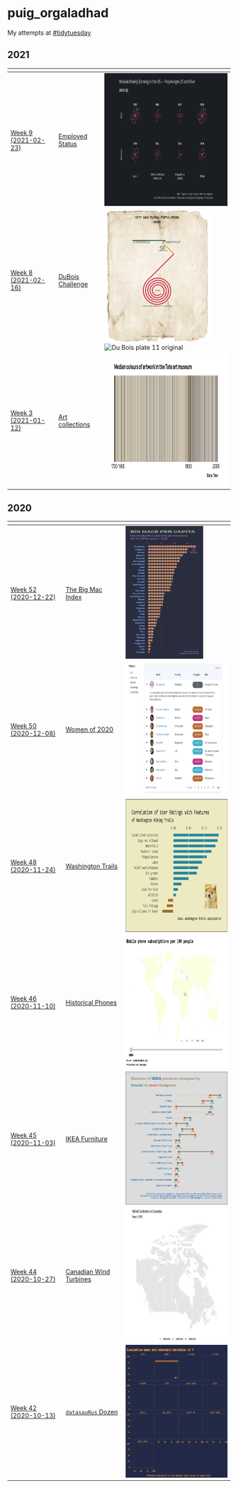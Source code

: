 # puig_orgaladhad

My attempts at [#tidytuesday](https://github.com/rfordatascience/tidytuesday)

## 2021

| <!-- --> | <!-- --> | <!-- --> |
| --- | --- | --- |
| [Week 9 (2021-02-23)](2021_09_employed_status) | [Employed Status](2021_09_employed_status) |  <a href="2021_09_employed_status"><img src="2021_09_employed_status/figs/roses.gif" alt="Median Weekly Earning in the US" height="300"></a> |
| [Week 8 (2021-02-16)](2021_08_dubois_challenge) | [DuBois Challenge](2021_08_dubois_challenge) |  <a href="2021_08_dubois_challenge"><img src="2021_08_dubois_challenge/figs/plot-1.png" alt="Du Bois plate 11 remake" height="300"></a> <img src="https://raw.githubusercontent.com/ajstarks/dubois-data-portraits/master/challenge/challenge06/original-plate-11.jpg" alt="Du Bois plate 11 original" height="300"> |
| [Week 3 (2021-01-12)](2021_03_art_collections) | [Art collections](2021_03_art_collections) |  <a href="2021_03_art_collections"><img src="2021_03_art_collections/figs/stripes-plot-1.png" alt="Art collections" height="300"></a> |

## 2020

| <!-- --> | <!-- --> | <!-- --> |
| --- | --- | --- |
| [Week 52 (2020-12-22)](2020_52_big_mac_index) | [The Big Mac Index](2020_52_big_mac_index) | <a href="2020_52_big_mac_index"><img src="2020_52_big_mac_index/figs/big-mac-capita-1.png" alt="The Big Mac Index" height="300"></a> |
| [Week 50 (2020-12-08)](2020_50_women_of_2020) | [Women of 2020](2020_50_women_of_2020) | <a href="https://rpubs.com/long39ng/702061"><img src="2020_50_women_of_2020/figs/women_tbl_ss.png" alt="Women of 2020" height="300"></a> |
| [Week 48 (2020-11-24)](2020_48_washington_trails) | [Washington Trails](2020_48_washington_trails) | <a href="2020_48_washington_trails"><img src="2020_48_washington_trails/figs/corr-plot-1.png" alt="Washington Trails" height="300"></a> |
| [Week 46 (2020-11-10)](2020_46_historical_phones) | [Historical Phones](2020_46_historical_phones) | <a href="2020_46_historical_phones"><img src="2020_46_historical_phones/figs/world-mobile-animation-1.gif" alt="Historical Phones" height="300"></a> |
| [Week 45 (2020-11-03)](2020_45_ikea_furniture) | [IKEA Furniture](2020_45_ikea_furniture) | <a href="2020_45_ikea_furniture"><img src="2020_45_ikea_furniture/figs/dumbbell-1.png" alt="IKEA Furniture" height="300"></a> |
| [Week 44 (2020-10-27)](2020_44_canadian_wind_turbines) | [Canadian Wind Turbines](2020_44_canadian_wind_turbines) | <a href="2020_44_canadian_wind_turbines"><img src="2020_44_canadian_wind_turbines/figs/animate-1.gif" alt="Canadian Wind Turbines" height="300"></a> |
| [Week 42 (2020-10-13)](2020_42_datasaurus) | [`datasauRus` Dozen](2020_42_datasaurus) |  <a href="2020_42_datasaurus"><img src="2020_42_datasaurus/figs/animate-render-1.gif" alt="datasauRus Dozen" height="300"></a> |
